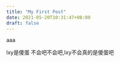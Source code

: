 ```yaml
---
title: "My First Post"
date: 2021-05-20T10:31:47+08:00
draft: false
---
```


aaa

lxy是傻蛋
不会吧不会吧,lxy不会真的是傻蛋吧

